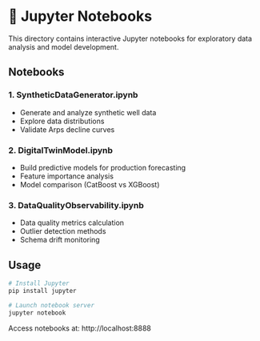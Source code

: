 # 📓 Jupyter Notebooks

This directory contains interactive Jupyter notebooks for exploratory data analysis and model development.

## Notebooks

### 1. SyntheticDataGenerator.ipynb
- Generate and analyze synthetic well data
- Explore data distributions
- Validate Arps decline curves

### 2. DigitalTwinModel.ipynb
- Build predictive models for production forecasting
- Feature importance analysis
- Model comparison (CatBoost vs XGBoost)

### 3. DataQualityObservability.ipynb
- Data quality metrics calculation
- Outlier detection methods
- Schema drift monitoring

## Usage

```bash
# Install Jupyter
pip install jupyter

# Launch notebook server
jupyter notebook
```

Access notebooks at: http://localhost:8888
